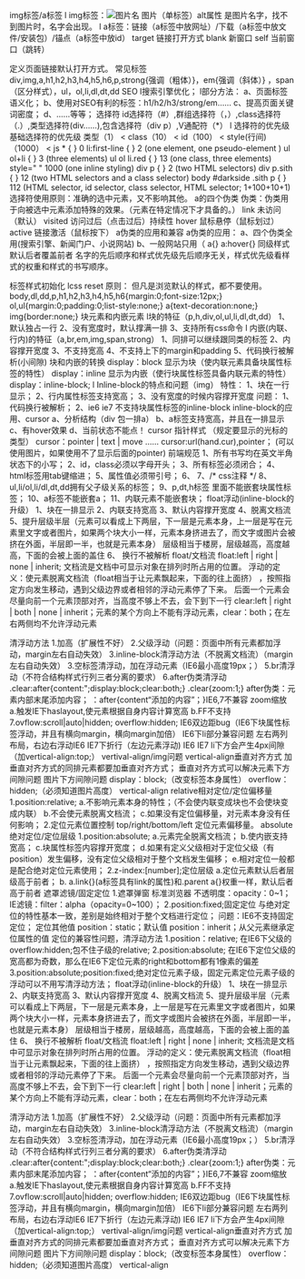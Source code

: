  img标签/a标签
    l img标签：<img src="图片地址" alt="图片名"/>  图片（单标签）alt属性 是图片名字，找不到图片时，名字会出现。
    l a标签：链接（a标签中放网址）/下载（a标签中放文件/安装包）/锚点（a标签中放id）
 target 链接打开方式
 blank  新窗口
 self   当前窗口（跳转）
 <base target="_blank"/> 定义页面链接默认打开方式。
常见标签
    div,img,a,h1,h2,h3,h4,h5,h6,p,strong{强调（粗体）}，em{强调（斜体）} ，span（区分样式），ul，ol,li,dl,dt,dd
SEO                
l搜索引擎优化；
l部分方法：
a、页面标签语义化；
b、使用对SEO有利的标签：h1/h2/h3/strong/em……
c、提高页面关键词密度；
d、……等等；
选择符
id选择符（#）,群组选择符（，）,class选择符（.）,类型选择符(div……),包含选择符（div p）,V通配符（*）
l 选择符的优先级
基础选择符的优先级
类型（1）  <  class（10）  <  id（100）  < style(行间)（1000）  < js
* { } 0 
li:first-line { }      2 (one element, one pseudo-element ) 
ul ol+li { }           3 (three elements) 
ul ol li.red { }       13 (one class, three elements) 
style="  "             1000 (one inline styling) 
div p { }              2 (two HTML selectors) 
div p.sith { }         12 (two HTML selectors and a class selector) 
body #darkside .sith p { }    112 (HTML selector, id selector, class selector, HTML selector; 1+100+10+1)
选择符使用原则：准确的选中元素，又不影响其他。
a的四个伪类
伪类：伪类用于向被选中元素添加特殊的效果。（元素在特定情况下才具备的。）
link   未访问（默认）
visited  访问过后（点击过后）持续性
hover  鼠标悬停（鼠标划过）
active  链接激活（鼠标按下）
a伪类的应用和兼容
a伪类的应用：
a、四个伪类全用(搜索引擎、新闻门户、小说网站)
b、一般网站只用（ a{}   a:hover{} 
同级样式默认后者覆盖前者
名字的先后顺序和样式优先级先后顺序无关，样式优先级看样式的权重和样式的书写顺序。



标签样式初始化
lcss reset 原则：
但凡是浏览默认的样式，都不要使用。
body,dl,dd,p,h1,h2,h3,h4,h5,h6{margin:0;font-size:12px;}
ol,ul{margin:0;padding:0;list-style:none;}
a{text-decoration:none;}
img{border:none;}
块元素和内嵌元素
l块的特征（p,h,div,ol,ul,li,dl,dt,dd）
1、默认独占一行
2、没有宽度时，默认撑满一排
3、支持所有css命令
l 内嵌(内联、行内)的特征（a,br,em,img,span,strong）
1、同排可以继续跟同类的标签
2、内容撑开宽度
3、不支持宽高
4、不支持上下的margin和padding
5、代码换行被解析(小间隙)
块和内嵌的转换
display：block        显示为块（使内联元素具备块属性标签的特性）
display：inline       显示为内嵌（使行块属性标签具备内联元素的特性）
display：inline-block;
l Inline-block的特点和问题（img）
特性：
 1、块在一行显示；
 2、行内属性标签支持宽高；
 3、没有宽度的时候内容撑开宽度
问题：
 1、代码换行被解析；
 2、ie6 ie7 不支持块属性标签的inline-block
inline-block的应用、cursor
a、分析结构（div 包一排a）
b、a标签支持宽高，并且在一排显示
c、有hover效果
d、当前状态不能点！
cursor 指针样式 （规定要显示的光标的类型）
cursor：pointer | text | move ……
cursor:url(hand.cur),pointer；
(可以使用图片，如果使用不了显示后面的pointer)
前端规范
1、所有书写均在英文半角状态下的小写；
2、id，class必须以字母开头；
3、所有标签必须闭合；
4、html标签用tab键缩进；
5、属性值必须带引号；
6、<!-- html注释 -->
7、/* css注释 */
8、ul,li/ol,li/dl,dt,dd拥有父子级关系的标签；
9、p,dt,h标签 里面不能嵌套块属性标签；
10、a标签不能嵌套a；
11、内联元素不能嵌套块；
float浮动(inline-block的升级）
1、块在一排显示
2、内联支持宽高
3、默认内容撑开宽度
4、脱离文档流
5、提升层级半层（元素可以看成上下两层，下一层是元素本身，上一层是写在元素里文字或者图片，如果两个块大小一样，元素本身挤进去了，而文字或图片会被挤在外面，半层即一半，也就是元素本身）
层级相当于楼房，层级越高，高度越高，下面的会被上面的盖住
6、 换行不被解析
float/文档流
float:left | right | none | inherit;
文档流是文档中可显示对象在排列时所占用的位置。
浮动的定义：使元素脱离文档流（float相当于让元素飘起来，下面的往上面挤） ，按照指定方向发生移动，遇到父级边界或者相邻的浮动元素停了下来。
后面一个元素会尽量向前一个元素顶部对齐，当高度不够上不去，会下到下一行
clear:left | right | both | none | inherit；元素的某个方向上不能有浮动元素，clear：both；在左右两侧均不允许浮动元素

清浮动方法
1.加高（扩展性不好）
2.父级浮动（问题：页面中所有元素都加浮动，margin左右自动失效）
3.inline-block清浮动方法（不脱离文档流）（margin左右自动失效）
3.空标签清浮动，加在浮动元素（IE6最小高度19px；）
5.br清浮动（不符合结构样式行列三者分离的要求）
6.after伪类清浮动
.clear:after{content:";display:block;clear:both;}
.clear{zoom:1;}
after伪类：元素内部末尾添加内容；
：after{content“添加的内容”；}IE6,7不兼容
zoom缩放
a.触发IE下haslayout,使元素根据自身内容计算宽高
b.FF不支持
7.ovflow:scroll|auto|hidden;
overflow:hidden;
IE6双边距bug（IE6下块属性标签浮动，并且有横向margin，横向margin加倍）
IE6下li部分兼容问题
左右两列布局，右边右浮动IE6 IE7下折行（左边元素浮动) IE6 IE7 li下方会产生4px间隙（加vertical-align:top;）
vertival-align/img问题
vertical-align垂直对齐方式
加垂直对齐方式的同排元素都要加垂直对齐方式；
垂直对齐方式可以解决元素下方间隙问题
图片下方间隙问题
display：block;（改变标签本身属性）
overflow：hidden;（必须知道图片高度）
vertical-align
relative相对定位/定位偏移量
1.position:relative;
a.不影响元素本身的特性；（不会使内联变成块也不会使块变成内联）
b.不会使元素脱离文档流；
c.如果没有定位偏移量，对元素本身没有任何影响；
2.定位元素位置控制
top/right/bottom/left 定位元素偏移量。
absolute绝对定位/定位层级
1.position:absolute;
a.元素完全脱离文档流；
b.使内嵌支持宽高；
c.块属性标签内容撑开宽度；
d.如果有定义父级相对于定位父级（有position）发生偏移，没有定位父级相对于整个文档发生偏移；
e.相对定位一般都是配合绝对定位元素使用；
2.z-index:[number];定位层级
a.定位元素默认后者层级高于前者；
b.  a.link{}(a标签具有link的属性)和.parent a{}权重一样，默认后者高于前者
遮罩滤镜/固定定位
1.遮罩弹窗
标准浏览器 不透明度：opacity：0~1；
IE滤镜：filter：alpha（opacity=0~100）；
2.position:fixed;固定定位
与绝对定位的特性基本一致，差别是始终相对于整个文档进行定位；
问题：IE6不支持固定定位；
定位其他值
position：static；默认值
position：inherit；从父元素继承定位属性的值
定位的兼容性问题，清浮动方法
1.position：relative;
在IE6下父级的overflow:hidden;包不住子级的relative;
2.position:absolute;
在IE6下定位父级的宽高都为奇数，那么在IE6下定位元素的right和bottom都有1像素的偏差
3.position:absolute;position:fixed;绝对定位元素子级，固定元素定位元素子级的浮动可以不用写清浮动方法；
float浮动(inline-block的升级）
1、块在一排显示
2、内联支持宽高
3、默认内容撑开宽度
4、脱离文档流
5、提升层级半层（元素可以看成上下两层，下一层是元素本身，上一层是写在元素里文字或者图片，如果两个块大小一样，元素本身挤进去了，而文字或图片会被挤在外面，半层即一半，也就是元素本身）
层级相当于楼房，层级越高，高度越高，下面的会被上面的盖住
6、 换行不被解析
float/文档流
float:left | right | none | inherit;
文档流是文档中可显示对象在排列时所占用的位置。
浮动的定义：使元素脱离文档流（float相当于让元素飘起来，下面的往上面挤） ，按照指定方向发生移动，遇到父级边界或者相邻的浮动元素停了下来。
后面一个元素会尽量向前一个元素顶部对齐，当高度不够上不去，会下到下一行
clear:left | right | both | none | inherit；元素的某个方向上不能有浮动元素，clear：both；在左右两侧均不允许浮动元素

清浮动方法
1.加高（扩展性不好）
2.父级浮动（问题：页面中所有元素都加浮动，margin左右自动失效）
3.inline-block清浮动方法（不脱离文档流）（margin左右自动失效）
3.空标签清浮动，加在浮动元素（IE6最小高度19px；）
5.br清浮动（不符合结构样式行列三者分离的要求）
6.after伪类清浮动
.clear:after{content:";display:block;clear:both;}
.clear{zoom:1;}
after伪类：元素内部末尾添加内容；
：after{content“添加的内容”；}IE6,7不兼容
zoom缩放
a.触发IE下haslayout,使元素根据自身内容计算宽高
b.FF不支持
7.ovflow:scroll|auto|hidden;
overflow:hidden;
IE6双边距bug（IE6下块属性标签浮动，并且有横向margin，横向margin加倍）
IE6下li部分兼容问题
左右两列布局，右边右浮动IE6 IE7下折行（左边元素浮动) IE6 IE7 li下方会产生4px间隙（加vertical-align:top;）
vertival-align/img问题
vertical-align垂直对齐方式
加垂直对齐方式的同排元素都要加垂直对齐方式；
垂直对齐方式可以解决元素下方间隙问题
图片下方间隙问题
display：block;（改变标签本身属性）
overflow：hidden;（必须知道图片高度）
vertical-align
